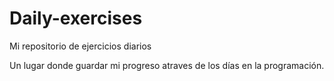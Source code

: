 # Daily-exercises
Mi repositorio de ejercicios diarios

Un lugar donde guardar mi progreso atraves de los días en la programación. 
